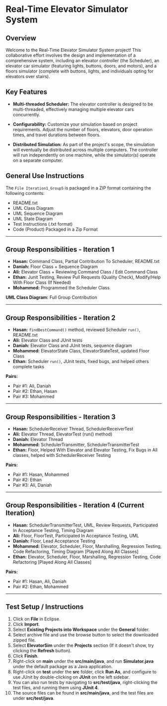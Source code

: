 # Real-Time Elevator Simulator System

## Overview

Welcome to the Real-Time Elevator Simulator System project! This collaborative effort involves the design and implementation of a comprehensive system, including an elevator controller (the Scheduler), an elevator car simulator (featuring lights, buttons, doors, and motors), and a floors simulator (complete with buttons, lights, and individuals opting for elevators over stairs).

## Key Features

- **Multi-threaded Scheduler:** The elevator controller is designed to be multi-threaded, effectively managing multiple elevator cars concurrently.

- **Configurability:** Customize your simulation based on project requirements. Adjust the number of floors, elevators, door operation times, and travel durations between floors.

- **Distributed Simulation:** As part of the project's scope, the simulation will eventually be distributed across multiple computers. The controller will run independently on one machine, while the simulator(s) operate on a separate computer.

## General Use Instructions

The `File Iteration1_Group5` is packaged in a ZIP format containing the following contents:

- README.txt
- UML Class Diagram
- UML Sequence Diagram
- UML State Diagram
- Test Instructions (.txt format)
- Code (Product) Packaged in a Zip Format

---

## Group Responsibilities - Iteration 1

- **Hasan:** Command Class, Partial Contribution To Scheduler, README.txt
- **Daniah:** Floor Class + Sequence Diagram
- **Ali:** Elevator Class + Reviewing Command Class / Edit Command Class
- **Ethan:** Junit Testing, Review Pull Requests (Quality Check), Modify/Help With Floor Class (If Needed)
- **Mohammed:** Programmed the Scheduler Class

**UML Class Diagram:** Full Group Contribution

---

## Group Responsibilities - Iteration 2

- **Hasan:** `findBestCommand()` method, reviewed Scheduler `run()`, README.txt
- **Ali:** Elevator Class and JUnit tests
- **Daniah:** Elevator Class and JUnit tests, sequence diagram
- **Mohammed:** ElevatorState Class, ElevatorStateTest, updated Floor Class
- **Ethan:** Scheduler `run()`, JUnit tests, fixed bugs, and helped others complete tasks

**Pairs:**
- Pair #1: Ali, Daniah
- Pair #2: Ethan, Hasan
- Pair #3: Mohammed

---

## Group Responsibilities - Iteration 3

- **Hasan:** SchedulerReceiver Thread, SchedulerReceiverTest
- **Ali:** Elevator Thread, ElevatorTest (run() method)
- **Daniah:** Elevator Thread
- **Mohammed:** SchedulerTransmitter, SchedulerTransmitterTest
- **Ethan:** Floor, Helped With Elevator and Elevator Testing, Fix Bugs in All classes, helped with SchedulerReceiver Testing

**Pairs:**
- Pair #1: Hasan, Mohammed
- Pair #2: Ethan
- Pair #3: Ali, Daniah

---

## Group Responsibilities - Iteration 4 (Current Iteration)

- **Hasan:** SchedulerTransmitterTest, UML, Review Requests, Participated In Acceptance Testing, Timing Diagram
- **Ali:** Floor, FloorTest, Participated In Acceptance Testing, UML
- **Daniah:** Floor, Lead Acceptance Testing
- **Mohammed:** Elevator, Scheduler, Floor, Marshalling, Regression Testing, Code Refactoring, Timing Diagram [Played Along All Classes]
- **Ethan:** Elevator, Scheduler, Floor, Marshalling, Regression Testing, Code Refactoring [Played Along All Classes]

**Pairs:**
- Pair #1: Hasan, Ali, Daniah
- Pair #2: Ethan, Mohammed

---

## Test Setup / Instructions

1. Click on **File** in Eclipse.
2. Click **Import**.
3. Select **Existing Projects into Workspace** under the **General** folder.
4. Select archive file and use the browse button to select the downloaded zipped file.
5. Select **ElevatorSim** under the **Projects** section (If it doesn't show, try clicking the **Refresh** button).
6. Click **Finish**.
7. Right-click on **main** under the **src/main/java**, and run **Simulator.java** under the default package as a Java application.
8. Right-click on **test** under the **src** folder, click **Run As**, and configure to use JUnit by double-clicking on **JUnit** on the left sidebar.
9. You can also run tests by navigating to **src/test/java**, right-clicking the test files, and running them using **JUnit 4**.
10. The source files can be found in **src/main/java**, and the test files are under **src/test/java**.
